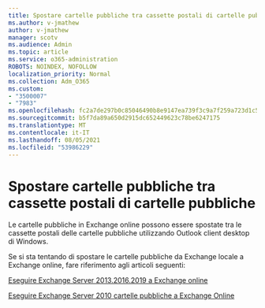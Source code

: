 ```yaml
---
title: Spostare cartelle pubbliche tra cassette postali di cartelle pubbliche
ms.author: v-jmathew
author: v-jmathew
manager: scotv
ms.audience: Admin
ms.topic: article
ms.service: o365-administration
ROBOTS: NOINDEX, NOFOLLOW
localization_priority: Normal
ms.collection: Adm_O365
ms.custom:
- "3500007"
- "7983"
ms.openlocfilehash: fc2a7de297b0c85046490b8e9147ea739f3c9a7f259a723d1c5ab95d57006fbb
ms.sourcegitcommit: b5f7da89a650d2915dc652449623c78be6247175
ms.translationtype: MT
ms.contentlocale: it-IT
ms.lasthandoff: 08/05/2021
ms.locfileid: "53986229"
---
```

# <a name="move-public-folders-between-public-folder-mailboxes"></a>Spostare cartelle pubbliche tra cassette postali di cartelle pubbliche

Le cartelle pubbliche in Exchange online possono essere spostate tra le cassette postali delle cartelle pubbliche utilizzando Outlook client desktop di Windows.

Se si sta tentando di spostare le cartelle pubbliche da Exchange locale a Exchange online, fare riferimento agli articoli seguenti:

[Eseguire Exchange Server 2013.2016.2019 a Exchange online](https://aka.ms/ModernPFToEXO)

[Eseguire Exchange Server 2010 cartelle pubbliche a Exchange Online](https://aka.ms/LegacyPFToEXO)
